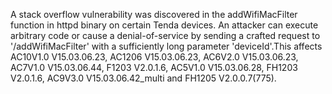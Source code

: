 A stack overflow vulnerability was discovered in the addWifiMacFilter function in httpd binary on certain Tenda devices. An attacker can execute arbitrary code or cause a denial-of-service by sending a crafted request to '/addWifiMacFilter' with a sufficiently long parameter 'deviceId'.This affects AC10V1.0 V15.03.06.23, AC1206 V15.03.06.23, AC6V2.0 V15.03.06.23, AC7V1.0 V15.03.06.44, F1203 V2.0.1.6, AC5V1.0 V15.03.06.28, FH1203 V2.0.1.6, AC9V3.0 V15.03.06.42_multi and FH1205 V2.0.0.7(775).